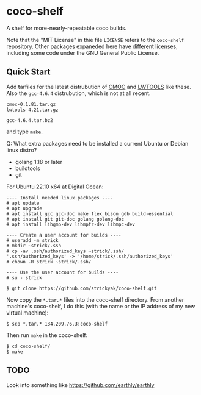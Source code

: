 # coco-shelf
A shelf for more-nearly-repeatable coco builds.

Note that the "MIT License" in thie file `LICENSE` refers to the
`coco-shelf` repository.  Other packages expaneded here have different
licenses, including some code under the GNU General Public License.

## Quick Start
Add tarfiles for the latest distrubution of
[CMOC](http://sarrazip.com/dev/cmoc.html)
and 
[LWTOOLS](http://www.lwtools.ca/)
like these.  Also the `gcc-4.6.4` distrubution, which is not at all recent.

```
cmoc-0.1.81.tar.gz
lwtools-4.21.tar.gz

gcc-4.6.4.tar.bz2
```

and type `make`.

Q: What extra packages need to be installed a current
Ubuntu or Debian linux distro?

* golang 1.18 or later
* buildtools
* git

For Ubuntu 22.10 x64 at Digital Ocean:

```
---- Install needed linux packages ----
# apt update
# apt upgrade
# apt install gcc gcc-doc make flex bison gdb build-essential
# apt install git git-doc golang golang-doc
# apt install libgmp-dev libmpfr-dev libmpc-dev 

---- Create a user account for builds ----
# useradd -m strick
# mkdir ~strick/.ssh
# cp -av .ssh/authorized_keys ~strick/.ssh/
'.ssh/authorized_keys' -> '/home/strick/.ssh/authorized_keys'
# chown -R strick ~strick/.ssh/

---- Use the user account for builds ----
# su - strick

$ git clone https://github.com/strickyak/coco-shelf.git 
```

Now copy the `*.tar.*` files into the coco-shelf directory.
From another machine's coco-shelf, I do this (with the
name or the IP address of my new virtual machine):

`$ scp *.tar.* 134.209.76.3:coco-shelf`

Then run `make` in the coco-shelf:

```
$ cd coco-shelf/
$ make
```

## TODO

Look into something like
https://github.com/earthly/earthly
